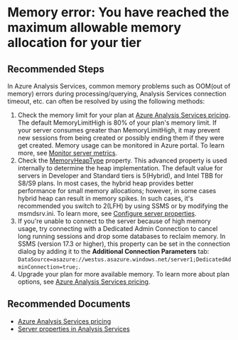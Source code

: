 <properties
    pageTitle="Memory error: You have reached the maximum allowable memory allocation for your tier."
    description="Memory error: You have reached the maximum allowable memory allocation for your tier."
    service="microsoft.analysisservices"
    resource="servers"
    authors="brspie"
    ms.author="binf"
    resourceTags=""
    selfHelpType="resource"
    supportTopicIds=""
    productPesIds=""
    displayOrder="1"
    cloudEnvironments="public"
    articleId="70b8654d-75ba-4e0d-8782-5b04a877ff4e"
    ownershipId="AzureData_AnalysisServices"
/>

# Memory error: You have reached the maximum allowable memory allocation for your tier

## **Recommended Steps**

In Azure Analysis Services, common memory problems such as OOM(out of memory) errors during processing/querying, Analysis Services connection timeout, etc. can often be resolved by using the following methods:

1. Check the memory limit for your plan at [Azure Analysis Services pricing](https://azure.microsoft.com/pricing/details/analysis-services/). The default MemoryLimitHigh is 80% of your plan's memory limit. If your server consumes greater than MemoryLimitHigh, it may prevent new sessions from being created or possibly ending them if they were get created. Memory usage can be monitored in Azure portal. To learn more, see [Monitor server metrics](https://docs.microsoft.com/azure/analysis-services/analysis-services-monitor).
2. Check the [MemoryHeapType](https://docs.microsoft.com/sql/analysis-services/server-properties/memory-properties) property. This advanced property is used internally to determine the heap implementation. The default value for servers in Developer and Standard tiers is 5(Hybrid), and Intel TBB for S8/S9 plans. In most cases, the hybrid heap provides better performance for small memory allocations; however, in some cases hybrid heap can result in memory spikes. In such cases, it's recommended you switch to 2(LFH) by using SSMS or by modifying the msmdsrv.ini. To learn more, see [Configure server properties](https://docs.microsoft.com/sql/analysis-services/server-properties/server-properties-in-analysis-services).
3. If you're unable to connect to the server because of high memory usage, try connecting with a Dedicated Admin Connection to cancel long running sessions and drop some databases to reclaim memory. In SSMS (version 17.3 or higher), this property can be set in the connection dialog by adding it to the **Additional Connection Parameters** tab: `DataSource=asazure://westus.asazure.windows.net/server1;DedicatedAdminConnection=true;`.
4. Upgrade your plan for more available memory. To learn more about plan options, see [Azure Analysis Services pricing](https://azure.microsoft.com/pricing/details/analysis-services/).

## **Recommended Documents**

* [Azure Analysis Services pricing](https://azure.microsoft.com/pricing/details/analysis-services/)
* [Server properties in Analysis Services](https://docs.microsoft.com/sql/analysis-services/server-properties/server-properties-in-analysis-services)
